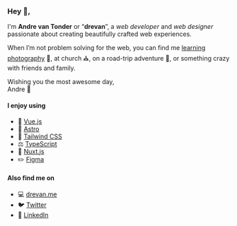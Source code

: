 ### Hey 👋,

I'm **Andre van Tonder** or “**drevan**”, a _web developer_ and _web designer_ passionate about creating beautifully crafted web experiences.

When I’m not problem solving for the web, you can find me [learning photography](https://drevan.me/photos/) 📸, at church ⛪, on a road-trip adventure 🌋, or something crazy with friends and family.

Wishing you the most awesome day, \
Andre 🥳

#### I enjoy using

- 🎉 [Vue.js](https://vuejs.org/)
- 🥳 [Astro](https://astro.build/)
- 🎨 [Tailwind CSS](https://tailwindcss.com/)
- ⚖️ [TypeScript](https://www.typescriptlang.org/)
- 💪 [Nuxt.js](https://nuxtjs.org/)
- ✏️ [Figma](https://www.figma.com/)

#### Also find me on

- 💻 [drevan.me](https://drevan.me/)
- 🐦 [Twitter](https://twitter.com/DrevanTonder)
- 💼 [LinkedIn](https://www.linkedin.com/in/andre-van-tonder/)
